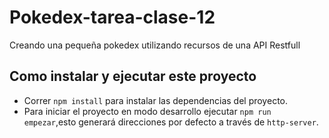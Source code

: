# Pokedex-tarea-clase-12
 Creando una pequeña pokedex utilizando recursos de una API Restfull
 
## Como instalar y ejecutar este proyecto
- Correr `npm install` para instalar las dependencias del proyecto.
- Para iniciar el proyecto en modo desarrollo ejecutar `npm run empezar`,esto generará direcciones por defecto a través de `http-server`.
